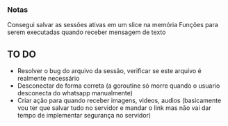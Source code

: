 ### Notas

Consegui salvar as sessões ativas em um slice na memória
Funções para serem executadas quando receber mensagem de texto


## TO DO

  - Resolver o bug do arquivo da sessão, verificar se este arquivo é realmente necessário
  - Desconectar de forma correta (a goroutine só morre quando o usuario desconecta do whatsapp manualmente)
  - Criar ação para quando receber imagens, videos, audios (basicamente vou ter que salvar tudo no servidor e mandar o link mas não vai dar tempo de implementar segurança no servidor) 
